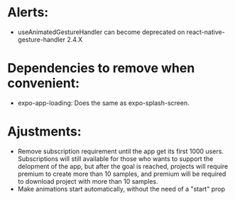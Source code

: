 # Alerts:
- useAnimatedGestureHandler can become deprecated on react-native-gesture-handler 2.4.X

# Dependencies to remove when convenient:
- expo-app-loading: Does the same as expo-splash-screen.

# Ajustments:
- Remove subscription requirement until the app get its first 1000 users. Subscriptions will still available for those who wants to support the delopment of the app, but after the goal is reached, projects will require premium to create more than 10 samples, and premium will be required to download project with more than 10 samples.
- Make animations start automatically, without the need of a "start" prop